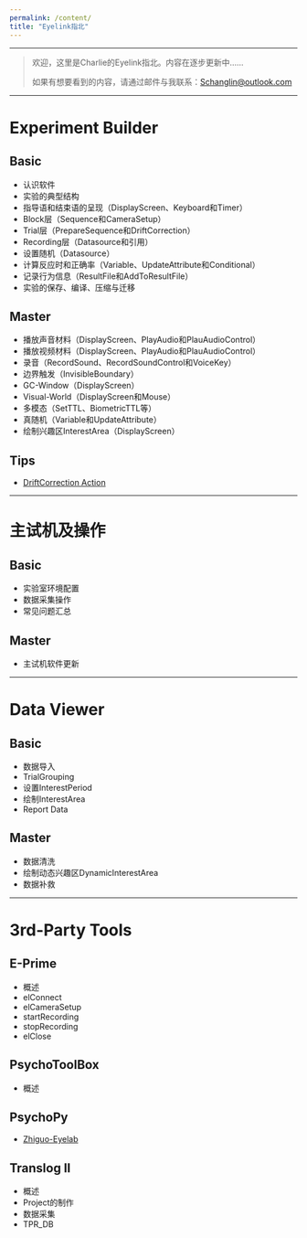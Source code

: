```yaml
---
permalink: /content/
title: "Eyelink指北"
---
```


---

>欢迎，这里是Charlie的Eyelink指北。内容在逐步更新中……
>
>如果有想要看到的内容，请通过邮件与我联系：Schanglin@outlook.com

---

# Experiment Builder

## Basic
* 认识软件
* 实验的典型结构
* 指导语和结束语的呈现（DisplayScreen、Keyboard和Timer）
* Block层（Sequence和CameraSetup）
* Trial层（PrepareSequence和DriftCorrection）
* Recording层（Datasource和引用）
* 设置随机（Datasource）
* 计算反应时和正确率（Variable、UpdateAttribute和Conditional）
* 记录行为信息（ResultFile和AddToResultFile）
* 实验的保存、编译、压缩与迁移

## Master
* 播放声音材料（DisplayScreen、PlayAudio和PlauAudioControl）
* 播放视频材料（DisplayScreen、PlayAudio和PlauAudioControl）
* 录音（RecordSound、RecordSoundControl和VoiceKey）
* 边界触发（InvisibleBoundary）
* GC-Window（DisplayScreen）
* Visual-World（DisplayScreen和Mouse）
* 多模态（SetTTL、BiometricTTL等）
* 真随机（Variable和UpdateAttribute）
* 绘制兴趣区InterestArea（DisplayScreen）

## Tips

* [DriftCorrection Action](http://charlie-techblog.com/eyelink/Drift/)

---

# 主试机及操作

## Basic

* 实验室环境配置
* 数据采集操作
* 常见问题汇总

## Master

* 主试机软件更新

---

# Data Viewer

## Basic

* 数据导入
* TrialGrouping
* 设置InterestPeriod
* 绘制InterestArea
* Report Data

## Master

* 数据清洗
* 绘制动态兴趣区DynamicInterestArea
* 数据补救

---

# 3rd-Party Tools

## E-Prime

* 概述
* elConnect
* elCameraSetup
* startRecording
* stopRecording
* elClose

## PsychoToolBox

* 概述

## PsychoPy

* [Zhiguo-Eyelab](https://github.com/zhiguo-eyelab/Pylink_book)

## Translog II

* 概述
* Project的制作
* 数据采集
* TPR_DB


